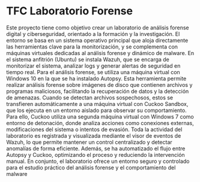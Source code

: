 # TFC Laboratorio Forense

Este proyecto tiene como objetivo crear un laboratorio de análisis forense digital y ciberseguridad,
orientado a la formación y la investigación. El entorno se basa en un sistema operativo principal
que aloja directamente las herramientas clave para la monitorización, y se complementa con
máquinas virtuales dedicadas al análisis forense y dinámico de malware.
En el sistema anfitrión (Ubuntu) se instala Wazuh, que se encarga de monitorizar el sistema,
analizar logs y generar alertas de seguridad en tiempo real. Para el análisis forense, se utiliza una
máquina virtual con Windows 10 en la que se ha instalado Autopsy. Esta herramienta permite
realizar análisis forense sobre imágenes de disco que contienen archivos y programas maliciosos,
facilitando la recuperación de datos y la detección de amenazas.
Cuando se detectan archivos sospechosos, estos se transfieren automáticamente a una máquina
virtual con Cuckoo Sandbox, que los ejecuta en un entorno aislado para observar su
comportamiento. Para ello, Cuckoo utiliza una segunda máquina virtual con Windows 7 como
entorno de detonación, donde analiza acciones como conexiones externas, modificaciones del
sistema o intentos de evasión.
Toda la actividad del laboratorio es registrada y visualizada mediante el visor de eventos de
Wazuh, lo que permite mantener un control centralizado y detectar anomalías de forma eficiente.
Además, se ha automatizado el flujo entre Autopsy y Cuckoo, optimizando el proceso y
reduciendo la intervención manual. En conjunto, el laboratorio ofrece un entorno seguro y
controlado para el estudio práctico del análisis forense y el comportamiento del malware
